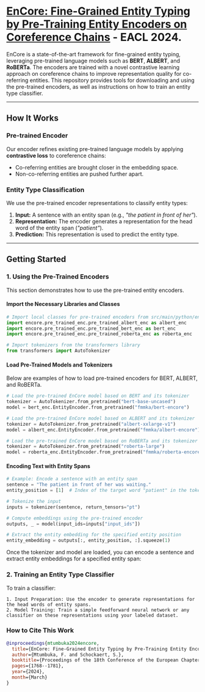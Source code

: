 # [EnCore: Fine-Grained Entity Typing by Pre-Training Entity Encoders on Coreference Chains](https://arxiv.org/abs/2305.12924) - EACL 2024.

EnCore is a state-of-the-art framework for fine-grained entity typing, leveraging pre-trained language models such as **BERT**, **ALBERT**, and **RoBERTa**. The encoders are trained with a novel contrastive learning approach on coreference chains to improve representation quality for co-referring entities. This repository provides tools for downloading and using the pre-trained encoders, as well as instructions on how to train an entity type classifier.

---

## **How It Works**

### **Pre-trained Encoder**
Our encoder refines existing pre-trained language models by applying **contrastive loss** to coreference chains:
- Co-referring entities are brought closer in the embedding space.
- Non-co-referring entities are pushed further apart.

### **Entity Type Classification**
We use the pre-trained encoder representations to classify entity types:
1. **Input:** A sentence with an entity span (e.g., *"the patient in front of her"*).
2. **Representation:** The encoder generates a representation for the head word of the entity span (*"patient"*).
3. **Prediction:** This representation is used to predict the entity type.

---

## Getting Started

### 1. Using the Pre-Trained Encoders

This section demonstrates how to use the pre-trained entity encoders.

#### Import the Necessary Libraries and Classes

```python
# Import local classes for pre-trained encoders from src/main/python/encore/pre_trained_enc
import encore.pre_trained_enc.pre_trained_albert_enc as albert_enc
import encore.pre_trained_enc.pre_trained_bert_enc as bert_enc
import encore.pre_trained_enc.pre_trained_roberta_enc as roberta_enc

# Import tokenizers from the transformers library
from transformers import AutoTokenizer

```
#### Load Pre-Trained Models and Tokenizers

Below are examples of how to load pre-trained encoders for BERT, ALBERT, and RoBERTa.
```python
# Load the pre-trained EnCore model based on BERT and its tokenizer
tokenizer = AutoTokenizer.from_pretrained("bert-base-uncased")
model = bert_enc.EntityEncoder.from_pretrained("fmmka/bert-encore")

# Load the pre-trained EnCore model based on ALBERT and its tokenizer
tokenizer = AutoTokenizer.from_pretrained("albert-xxlarge-v1")
model = albert_enc.EntityEncoder.from_pretrained("fmmka/albert-encore")

# Load the pre-trained EnCore model based on RoBERTa and its tokenizer
tokenizer = AutoTokenizer.from_pretrained("roberta-large")
model = roberta_enc.EntityEncoder.from_pretrained("fmmka/roberta-encore")
```

#### Encoding Text with Entity Spans
```python
# Example: Encode a sentence with an entity span
sentence = "The patient in front of her was waiting."
entity_position = [1]  # Index of the target word "patient" in the tokenized sentence

# Tokenize the input
inputs = tokenizer(sentence, return_tensors="pt")

# Compute embeddings using the pre-trained encoder
outputs, _ = model(input_ids=inputs["input_ids"])

# Extract the entity embedding for the specified entity position
entity_embedding = outputs[:, entity_position, :].squeeze(1)
```

Once the tokenizer and model are loaded, you can encode a sentence and extract entity embeddings for a specified entity span:

### **2. Training an Entity Type Classifier**

To train a classifier:

    1. Input Preparation: Use the encoder to generate representations for the head words of entity spans.
    2. Model Training: Train a simple feedforward neural network or any classifier on these representations using your labeled dataset.


### **How to Cite This Work**
```bibtex
@inproceedings{mtumbuka2024encore,
  title={EnCore: Fine-Grained Entity Typing by Pre-Training Entity Encoders on Coreference Chains},
  author={Mtumbuka, F. and Schockaert, S.},
  booktitle={Proceedings of the 18th Conference of the European Chapter of the Association for Computational Linguistics (Volume 1: Long Papers)},
  pages={1768--1781},
  year={2024},
  month={March}
}
```


 
